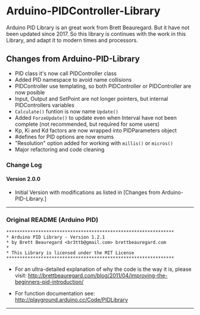 # Arduino-PIDController-Library
Arduino PID Library is an great work from Brett Beauregard. But it have not been updated since 2017. So this library is continues with the work in this Library, and adapt it to modern times and processors.

## Changes from Arduino-PID-Library
- PID class it's now call PIDController class
- Added PID namespace to avoid name collisions
- PIDController use templating, so both PIDController<float> or PIDController<double> are now posible
- Input, Output and SetPoint are not longer pointers, but internal PIDControllers variables
- `Calculate()` funtion is now name `Update()`
- Added `ForzeUpdate()` to update even when Interval have not been complete (not recommended, but required for some users)
- Kp, Ki and Kd factors are now wrapped into PIDParameters object
- #defines for PID options are now enums
- "Resolution" option added for working with `millis()` or `micros()`
- Major refactoring and code cleaning

### Change Log
#### Version 2.0.0

- Initial Version with modifications as listed in [Changes from Arduino-PID-Library.]

------

### Original README (Arduino PID)

```
***************************************************************
* Arduino PID Library - Version 1.2.1
* by Brett Beauregard <br3ttb@gmail.com> brettbeauregard.com
*
* This Library is licensed under the MIT License
***************************************************************
```

 - For an ultra-detailed explanation of why the code is the way it is, please visit:
   http://brettbeauregard.com/blog/2011/04/improving-the-beginners-pid-introduction/

 - For function documentation see:  http://playground.arduino.cc/Code/PIDLibrary

------
